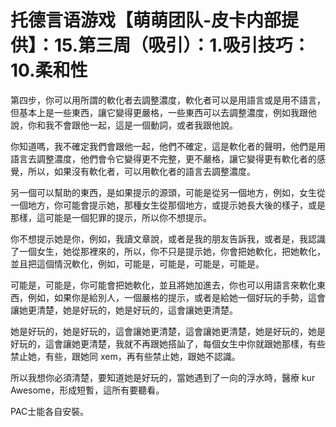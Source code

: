 # 托德言语游戏【萌萌团队-皮卡内部提供】：15.第三周（吸引）：1.吸引技巧：10.柔和性

第四步，你可以用所謂的軟化者去調整濃度，軟化者可以是用語言或是用不語言，但基本上是一些東西，讓它變得更嚴格，一些東西可以去調整濃度，例如我跟他說，你和我不會跟他一起，這是一個動詞，或者我跟他說。

你知道嗎，我不確定我們會跟他一起，他們不確定，這是軟化者的聲明，他們是用語言去調整濃度，他們會令它變得更不完整，更不嚴格，讓它變得更有軟化者的感覺，所以，如果沒有軟化者，可以用軟化者的語言去調整濃度。

另一個可以幫助的東西，是如果提示的源頭，可能是從另一個地方，例如，女生從一個地方，你可能會提示她，那種女生從那個地方，或提示她長大後的樣子，或是那樣，這可能是一個犯罪的提示，所以你不想提示。

你不想提示她是你，例如，我讀文章說，或者是我的朋友告訴我，或者是，我認識了一個女生，她從那裡來的，所以，你不只是提示她，你會把她軟化，把她軟化，並且把這個情況軟化，例如，可能是，可能是，可能是，可能是。

可能是，可能是，你可能會把她軟化，並且將她加進去，你也可以用語言來軟化東西，例如，如果你是給別人，一個嚴格的提示，或者是給她一個好玩的手勢，這會讓她更清楚，她是好玩的，她是好玩的，這會讓她更清楚。

她是好玩的，她是好玩的，這會讓她更清楚，這會讓她更清楚，她是好玩的，她是好玩的，這會讓她更清楚，我就不再跟她搭訕了，每個女生中你就跟她那樣，有些禁止她，有些，跟她同 xem，再有些禁止她，跟她不認識。

所以我想你必須清楚，要知道她是好玩的，當她遇到了一向的浮水時，醫療 kur Awesome，形成短暫，這所有要聽看。

PAC士能各自安裝。